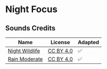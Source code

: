 # Night Focus

## Sounds Credits

| Name                                                                     | License                                                   | Adapted |
| ------------------------------------------------------------------------ | --------------------------------------------------------- | ------- |
| [Night Wildlife](https://freesound.org/people/InspectorJ/sounds/352514/) | [CC BY 4.0](https://creativecommons.org/licenses/by/4.0/) | ✅      |
| [Rain Moderate](https://freesound.org/people/InspectorJ/sounds/401276/)  | [CC BY 4.0](https://creativecommons.org/licenses/by/4.0/) | ✅      |
